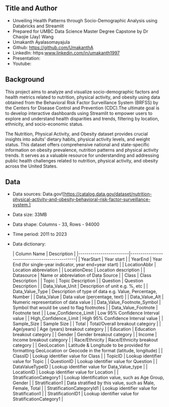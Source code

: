## Title and Author

- Unveiling Health Patterns through Socio-Demographic Analysis using Databricks and Streamlit
- Prepared for UMBC Data Science Master Degree Capstone by Dr Chaojie (Jay) Wang
- Umakanth Ayalasomayajula
- Github: https://github.com/UmakanthA
- LinkedIn: https:www.linkedin.com/in/umakanth1997
- Presentation:
- Youtube:

## Background

This project aims to analyze and visualize socio-demographic factors and health metrics related to nutrition, physical activity, and obesity using data obtained from the Behavioral Risk Factor Surveillance System (BRFSS) by the Centers for Disease Control and Prevention (CDC).The ultimate goal is to develop interactive dashboards using Streamlit to empower users to explore and understand health disparities and trends, filtering by location, ethnicity, and socio-economic status.

The Nutrition, Physical Activity, and Obesity dataset provides crucial insights into adults' dietary habits, physical activity levels, and weight status. This dataset offers comprehensive national and state-specific information on obesity prevalence, nutrition patterns and physical activity trends. It serves as a valuable resource for understanding and addressing public health challenges related to nutrition, physical activity, and obesity across the United States.

## Data
- Data sources: Data.gov![https://catalog.data.gov/dataset/nutrition-physical-activity-and-obesity-behavioral-risk-factor-surveillance-system.]
- Data size: 33MB
- Data shape: Columns - 33, Rows - 94000
- Time period: 2011 to 2023
- Data dictionary:

  | Column Name             | Description                                   |
|-------------------------|-----------------------------------------------|
| YearStart               | Year start                                    |
| YearEnd                 | Year End (for single-year indicator, year end=year start) |
| LocationAbbr            | Location abbreviation                         |
| LocationDesc            | Location description                          |
| Datasource              | Name or abbreviation of Data Source           |
| Class                   | Class Description                             |
| Topic                   | Topic Description                             |
| Question                | Question Description                          |
| Data_Value_Unit         | Description of unit e.g. %, etc               |
| Data_Value_Type         | Description of type of data e.g. Value, Percentage, Number |
| Data_Value              | Data value (percentage, text)                 |
| Data_Value_Alt          | Numeric representation of data value          |
| Data_Value_Footnote_Symbol | Symbol that would be used to flag footnotes |
| Data_Value_Footnote     | Footnote text                                 |
| Low_Confidence_Limit   | Low 95% Confidence Interval value             |
| High_Confidence_Limit  | High 95% Confidence Interval value            |
| Sample_Size             | Sample Size                                   |
| Total                   | Total/Overall breakout category               |
| Age(years)              | Age (years) breakout category                 |
| Education               | Education breakout category                   |
| Gender                  | Gender breakout category                      |
| Income                  | Income breakout category                      |
| Race/Ethnicity          | Race/Ethnicity breakout category              |
| GeoLocation             | Latitude & Longitude to be provided for formatting GeoLocation or Geocode in the format (latitude, longitude) |
| ClassID                 | Lookup identifier value for Class             |
| TopicID                 | Lookup identifier value for Topic             |
| QuestionID              | Lookup identifier value for Question          |
| DataValueTypeID         | Lookup identifier value for Data_Value_type   |
| LocationID              | Lookup identifier value for Location          |
| StratificationCategory1 | Lookup Identification value, such as Age Group, Gender |
| Stratification1         | Data stratified by this value, such as Male, Female, Total |
| StratificationCategoryId1 | Lookup identifier value for Stratification1 |
| StratificationID1       | Lookup identifier value for StratificationCategory1 |





